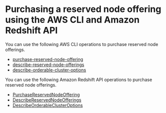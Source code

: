 # Purchasing a reserved node offering using the AWS CLI and Amazon Redshift API<a name="purchase-reserved-node-offering-apicli"></a>

You can use the following AWS CLI operations to purchase reserved node offerings\.
+ [purchase\-reserved\-node\-offering](https://docs.aws.amazon.com/cli/latest/reference/redshift/purchase-reserved-node-offering.html)
+ [describe\-reserved\-node\-offerings](https://docs.aws.amazon.com/cli/latest/reference/redshift/describe-reserved-node-offerings.html)
+ [describe\-orderable\-cluster\-options](https://docs.aws.amazon.com/cli/latest/reference/redshift/describe-orderable-cluster-options.html)

 You can use the following Amazon Redshift API operations to purchase reserved node offerings\.
+ [ PurchaseReservedNodeOffering](https://docs.aws.amazon.com/redshift/latest/APIReference/API_PurchaseReservedNodeOffering.html)
+ [DescribeReservedNodeOfferings](https://docs.aws.amazon.com/redshift/latest/APIReference/API_DescribeReservedNodeOfferings.html)
+ [DescribeOrderableClusterOptions](https://docs.aws.amazon.com/redshift/latest/APIReference/API_DescribeOrderableClusterOptions.html)